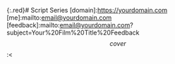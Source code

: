 {:.red}# Script Series
[domain]:https://yourdomain.com
[me]:mailto:email@yourdomain.com
[feedback]:mailto:email@yourdomain.com?subject=Your%20Film%20Title%20Feedback
$$cover$$:<<Title of Script>>:<<Script Author>>:<<Script summary goes here and can be as long as needed. Let is wrap around if you have softwrap, or just go on forever.>>
$$cover$$:<<>>:<<>>:<<>>
$$cover$$:<<>>:<<Script Author>>:<<>>
$$revision$$:<<1a>>
$$contact$$:<<Contact Name>>:<<Phone>>:<<[me]>>:<<Copyright (c) 2018 by YOURNAME.>>:<<All Rights Reserved.>>:<<Don't steal my script>>
$$contact$$:<<Contact Name>>:<<>>:<<[me]>>:<<Copyright (c) 2018 by YOURNAME, LLC.>>:<<All Rights Reserved.>>:<<>>
$$contact$$:<<>>:<<>>:<<>>:<<>>:<<>>:<<>>
--- note noteTitle "Notes to Reviewers"
    Please send [me] any and all [feedback], preferably by marking up the PDF using embedded comments. If you edit the PDF text, do so inline using comment boxes, or if you edit the text directly, change the color and/or font size so I can easily find it. ++additions are marked like this++ ~~deletions are marked like this~~

{: .pbb }--- note noteTitle Film Pitch for Potential Client
    ClientName:
    The overall purpose of this demo is to show the type of production value that we will bring to your project, focusing primarily on ...

[Link to  Article]:https://domain.com/article_link/

@@@ section . 
    ### AV Script

{: .red }- PART 1: Description for part 1
    PART 1A
    {:.blue}PART 1B
[Link to Article]

- WS:Couple watching TV
- CU:Couple looking concerned
The narrative for the shots on the left would go here.
- MS:Paranoid guy looking thru blinds
    {:.ignore}Indent by itself to put a blank line between the shot and desc
    If you indent a line following a shot, then that text becomes part of the prior shot, allowing you to put a little more description if you need it.
- ECU:Perspective looking thru peephole.
- CU:Locking door
More narrative here that goes with the shot on the left...
[Link to Article]:https://domain.com/another_article_link
- PART 2: The middle section
This is a description for this section
[Link to Article] <-- That should have been turned into a link
{:.red}- MS/CU:Clips of people angry
    WS:violence
    {:.green}WS/MS News programs
    CGI Websites and blogs
    {:.blue}CGI Use PIP to fill the screen
Words, words, words, blah, blah, blah
--- section secTitle section heading goes here...
- CGI:
CGI Text is here
{:.pba}### Random heading

{: .question .right}I wonder if we should maybe add that line from the unused section about "..."
* F2B:fin
{: .question .left}fin. credits.

{: .ignore}Anything with a .ignore class won't be displayed when the page is rendered by a browser, but is still part of the actual HTML document.
- WS:Stock clips of TV shows that ...
{:.blue}So many programs on television today ...
We should ***practice tolerance*** and ...
{:.green}It’s also crucial for people to *...* and **...**.
{:.red}We are past due for ...

- TS1

* TS2
- TS3 
footage

bar

## heading

xyz

def

///Shotlist///

